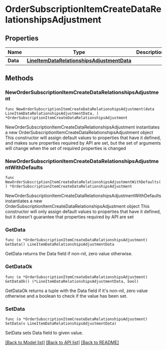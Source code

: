 # OrderSubscriptionItemCreateDataRelationshipsAdjustment

## Properties

Name | Type | Description | Notes
------------ | ------------- | ------------- | -------------
**Data** | [**LineItemDataRelationshipsAdjustmentData**](LineItemDataRelationshipsAdjustmentData.md) |  | 

## Methods

### NewOrderSubscriptionItemCreateDataRelationshipsAdjustment

`func NewOrderSubscriptionItemCreateDataRelationshipsAdjustment(data LineItemDataRelationshipsAdjustmentData, ) *OrderSubscriptionItemCreateDataRelationshipsAdjustment`

NewOrderSubscriptionItemCreateDataRelationshipsAdjustment instantiates a new OrderSubscriptionItemCreateDataRelationshipsAdjustment object
This constructor will assign default values to properties that have it defined,
and makes sure properties required by API are set, but the set of arguments
will change when the set of required properties is changed

### NewOrderSubscriptionItemCreateDataRelationshipsAdjustmentWithDefaults

`func NewOrderSubscriptionItemCreateDataRelationshipsAdjustmentWithDefaults() *OrderSubscriptionItemCreateDataRelationshipsAdjustment`

NewOrderSubscriptionItemCreateDataRelationshipsAdjustmentWithDefaults instantiates a new OrderSubscriptionItemCreateDataRelationshipsAdjustment object
This constructor will only assign default values to properties that have it defined,
but it doesn't guarantee that properties required by API are set

### GetData

`func (o *OrderSubscriptionItemCreateDataRelationshipsAdjustment) GetData() LineItemDataRelationshipsAdjustmentData`

GetData returns the Data field if non-nil, zero value otherwise.

### GetDataOk

`func (o *OrderSubscriptionItemCreateDataRelationshipsAdjustment) GetDataOk() (*LineItemDataRelationshipsAdjustmentData, bool)`

GetDataOk returns a tuple with the Data field if it's non-nil, zero value otherwise
and a boolean to check if the value has been set.

### SetData

`func (o *OrderSubscriptionItemCreateDataRelationshipsAdjustment) SetData(v LineItemDataRelationshipsAdjustmentData)`

SetData sets Data field to given value.



[[Back to Model list]](../README.md#documentation-for-models) [[Back to API list]](../README.md#documentation-for-api-endpoints) [[Back to README]](../README.md)


